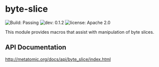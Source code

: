 # byte-slice

![Build: Passing](https://img.shields.io/badge/build-passing-brightgreen.svg)
![dev: 0.1.2](https://img.shields.io/badge/dev-0.1.2-ff69b4.svg)
![license: Apache 2.0](https://img.shields.io/badge/license-Apache%202.0-blue.svg)

This module provides macros that assist with manipulation of byte slices.

## API Documentation

http://metatomic.org/docs/api/byte_slice/index.html
